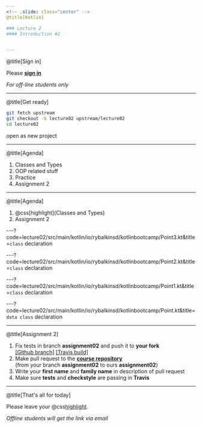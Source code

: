 ```yaml
---
<!-- .slide: class="center" -->
@title[Kotlin]

### Lecture 2
#### Introduction #2


---
```

<!-- .slide: class="center" -->
@title[Sign in]

Please [**sign in**](https://sphere.mail.ru/)
 
*For off-line students only*


---
@title[Get ready]
```bash
git fetch upstream
git checkout -b lecture02 upstream/lecture02
cd lecture02
```

open as new project

---
@title[Agenda]
1. Classes and Types
1. OOP related stuff
1. Practice
1. Assignment 2


---
@title[Agenda]
1. @css[highlight](Classes and Types)
1. Assignment 2


---?code=lecture02/src/main/kotlin/io/rybalkinsd/kotlinbootcamp/Point3.kt&title=`class` declaration
<!-- .slide: class="center" -->


---?code=lecture02/src/main/kotlin/io/rybalkinsd/kotlinbootcamp/Point2.kt&title=`class` declaration
<!-- .slide: class="center" -->


---?code=lecture02/src/main/kotlin/io/rybalkinsd/kotlinbootcamp/Point1.kt&title=`class` declaration
<!-- .slide: class="center" -->


---?code=lecture02/src/main/kotlin/io/rybalkinsd/kotlinbootcamp/Point.kt&title=`data class` declaration
<!-- .slide: class="center" -->



---
@title[Assignment 2]
1. Fix tests in branch **assignment02** and push it to **your fork**  
[[Github branch]](https://github.com/rybalkinsd/kotlin-boot-camp/tree/assignment02)
[[Travis build]](https://travis-ci.org/rybalkinsd/kotlin-boot-camp/builds/204177834)
2. Make pull request to the [**course repository**](https://github.com/rybalkinsd/kotlin-boot-camp)  
(from your branch **assignment02** to ours **assignment02**)
3. Write your **first name** and **family name** in description of pull request
4. Make sure **tests** and **checkstyle** are passing in **Travis**  


---
@title[That's all for today]

Please leave your @css[highlight](feedback).
 
*Offline students will get the link via email*
